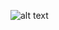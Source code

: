 ![alt text](https://github.com/L4550/Portfolio/blob/master/Paintings/spartan.png "Logo Title Text 1")
